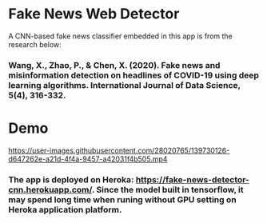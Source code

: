 # Fake News Web Detector
A CNN-based fake news classifier embedded in this app is from the research below:
### Wang, X., Zhao, P., & Chen, X. (2020). Fake news and misinformation detection on headlines of COVID-19 using deep learning algorithms. International Journal of Data Science, 5(4), 316-332.
# Demo

https://user-images.githubusercontent.com/28020765/139730126-d647262e-a21d-4f4a-9457-a42031f4b505.mp4

### The app is deployed on Heroka: https://fake-news-detector-cnn.herokuapp.com/. Since the model built in tensorflow, it may spend long time when runing without GPU setting on Heroka application platform.  
